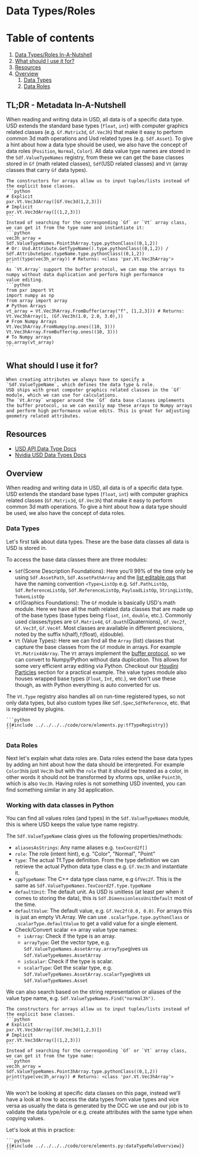 # Data Types/Roles

# Table of contents
1. [Data Types/Roles In-A-Nutshell](#summary)
1. [What should I use it for?](#usage)
1. [Resources](#resources)
1. [Overview](#overview)
    1. [Data Types](#dataTypes)
    1. [Data Roles](#dataRoles)

## TL;DR - Metadata In-A-Nutshell <a name="summary"></a>
When reading and writing data in USD, all data is of a specific data type. USD extends the standard base types (`float`, `int`) with computer graphics related classes (e.g. `Gf.Matrix3d`, `Gf.Vec3h`) that make it easy to perform common 3d math operations and Usd related types (e.g. `Sdf.Asset`). To give a hint about how a data type should be used, we also have the concept of data roles (`Position`, `Normal`, `Color`). All data value type names are stored in the `Sdf.ValueTypeNames` registry, from these we can get the base classes stored in `Gf` (math related classes), `Sdf`(USD related classes) and `Vt` (array classes that carry `Gf` data types).

~~~admonish tip title="Pro Tip | Creating arrays"
The constructors for arrays allow us to input tuples/lists instead of the explicit base classes.
```python
# Explicit
pxr.Vt.Vec3dArray([Gf.Vec3d(1,2,3)])
# Implicit
pxr.Vt.Vec3dArray([(1,2,3)])
```
Instead of searching for the corresponding `Gf` or `Vt` array class, we can get it from the type name and instantiate it:
```python
vec3h_array = Sdf.ValueTypeNames.Point3hArray.type.pythonClass((0,1,2))
# Or: Usd.Attribute.GetTypeName().type.pythonClass((0,1,2)) / Sdf.AttributeSpec.typeName.type.pythonClass((0,1,2))
print(type(vec3h_array)) # Returns: <class 'pxr.Vt.Vec3hArray'>
```
As `Vt.Array` support the buffer protocol, we can map the arrays to numpy without data duplication and perform high performance 
value editing.
```python
from pxr import Vt
import numpy as np
from array import array
# Python Arrays
vt_array = Vt.Vec3hArray.FromBuffer(array("f", [1,2,3])) # Returns: Vt.Vec3hArray(1, (Gf.Vec3h(1.0, 2.0, 3.0),))
# From Numpy Arrays 
Vt.Vec3hArray.FromNumpy(np.ones((10, 3)))
Vt.Vec3hArray.FromBuffer(np.ones((10, 3)))
# To Numpy arrays
np.array(vt_array)
```
~~~

## What should I use it for? <a name="usage"></a>
~~~admonish tip
When creating attributes we always have to specify a `Sdf.ValueTypeName`, which defines the data type & role.
USD ships with great computer graphics related classes in the `Gf` module, which we can use for calculations.
The `Vt.Array` wrapper around the `Gf` data base classes implements the buffer protocol, so we can easily map these arrays to Numpy arrays and perform high performance value edits. This is great for adjusting geometry related attributes.
~~~

## Resources <a name="resources"></a>
- [USD API Data Type Docs](https://openusd.org/dev/api/_usd__page__datatypes.html)
- [Nvidia USD Data Types Docs](https://docs.omniverse.nvidia.com/dev-guide/latest/dev_usd/quick-start/usd-types.html)

## Overview <a name="overview"></a>
When reading and writing data in USD, all data is of a specific data type. USD extends the standard base types (`float`, `int`) with computer graphics related classes (`Gf.Matrix3d`, `Gf.Vec3h`) that make it easy to perform common 3d math operations. To give a hint about how a data type should be used, we also have the concept of data roles.

### Data Types <a name="dataTypes"></a>
Let's first talk about data types. These are the base data classes all data is USD is stored in.

To access the base data classes there are three modules:
- `Sdf`(Scene Description Foundations): Here you'll 99% of the time only be using `Sdf.AssetPath`, `Sdf.AssetPathArray` and the [list editable ops](../composition/listeditableops.md) that have the naming convention `<Type>ListOp` e.g. `Sdf.PathListOp`, `Sdf.ReferenceListOp`, `Sdf.ReferenceListOp`, `PayloadListOp`, `StringListOp`, `TokenListOp`
- `Gf`(Graphics Foundations): The `Gf` module is basically USD's math module. Here we have all the math related data classes that are made up of the base types (base types being `float`, `int`, `double`, etc.). Commonly used classes/types are `Gf.Matrix4d`, `Gf.Quath`(Quaternions), `Gf.Vec2f`, `Gf.Vec3f`, `Gf.Vec4f`. Most classes are available in different precisions, noted by the suffix `h`(half),`f`(float), `d`(double).
- `Vt` (Value Types): Here we can find all the `Array` (list) classes that capture the base classes from the `Gf` module in arrays. For example `Vt.Matrix4dArray`. The `Vt` arrays implement the [buffer protocol](https://docs.python.org/3/c-api/buffer.html), so we can convert to Numpy/Python without data duplication. This allows for some very efficient array editing via Python. Checkout our [Houdini Particles](../../dcc/houdini/fx/particles.md) section for a practical example. The value types module also houses wrapped base types (`Float`, `Int`, etc.), we don't use these though, as with Python everything is auto converted for us.

The `Vt.Type` registry also handles all on run-time registered types, so not only data types, but also custom types like `Sdf.Spec`,`SdfReference`, etc. that is registered by plugins.
~~~admonish info title=""
```python
{{#include ../../../../code/core/elements.py:tfTypeRegistry}}
```
~~~


### Data Roles <a name="dataRoles"></a>
Next let's explain what data roles are. Data roles extend the base data types by adding an hint about how the data should be interpreted. For example `Color3h`is just `Vec3h` but with the `role` that it should be treated as a color, in other words it should not be transformed by xforms ops, unlike `Point3h`, which is also `Vec3h`. Having roles is not something USD invented, you can find something similar in any 3d application.

### Working with data classes in Python 
You can find all values roles (and types) in the `Sdf.ValueTypeNames` module, this is where USD keeps the value type name registry.

The `Sdf.ValueTypeName` class gives us the following properties/methods:
- `aliasesAsStrings`: Any name aliases e.g. `texCoord2f[]`
- `role`: The role (intent hint), e.g. "Color", "Normal", "Point"
- `type`: The actual Tf.Type definition. From the type definition we can retrieve the actual Python data type class e.g. `Gf.Vec3h` and instantiate it.
- `cppTypeName`: The C++ data type class name, e.g `GfVec2f`. This is the same as `Sdf.ValueTypeNames.TexCoord2f.type.typeName`
- `defaultUnit`: The default unit. As USD is unitless (at least per when it comes to storing the data), this is `Sdf.DimensionlessUnitDefault` most of the time.
- `defaultValue`: The default value, e.g. `Gf.Vec2f(0.0, 0.0)`. For arrays this is just an empty Vt.Array. We can use `.scalarType.type.pythonClass` or `.scalarType.defaultValue` to get a valid value for a single element.
- Check/Convert scalar <-> array value type names:
    - `isArray`: Check if the type is an array.
    - `arrayType`: Get the vector type, e.g. `Sdf.ValueTypeNames.AssetArray.arrayType`gives us `Sdf.ValueTypeNames.AssetArray`
    - `isScalar`: Check if the type is scalar.
    - `scalarType`: Get the scalar type, e.g. `Sdf.ValueTypeNames.AssetArray.scalarType`gives us `Sdf.ValueTypeNames.Asset`

We can also search based on the string representation or aliases of the value type name, e.g. `Sdf.ValueTypeNames.Find("normal3h")`.

~~~admonish tip title="Pro Tip | Creating arrays"
The constructors for arrays allow us to input tuples/lists instead of the explicit base classes.
```python
# Explicit
pxr.Vt.Vec3dArray([Gf.Vec3d(1,2,3)])
# Implicit
pxr.Vt.Vec3dArray([(1,2,3)])
```
Instead of searching for the corresponding `Gf` or `Vt` array class, we can get it from the type name:
```python
vec3h_array =  Sdf.ValueTypeNames.Point3hArray.type.pythonClass((0,1,2))
print(type(vec3h_array)) # Returns: <class 'pxr.Vt.Vec3hArray'>
```
~~~


We won't be looking at specific data classes on this page, instead we'll have a look at how to access the data types from value types and vice versa as usually the data is generated by the DCC we use and our job is to validate the data type/role or e.g. create attributes with the same type when copying values.


Let's look at this in practice:
~~~admonish info title=""
```python
{{#include ../../../../code/core/elements.py:dataTypeRoleOverview}}
```
~~~

